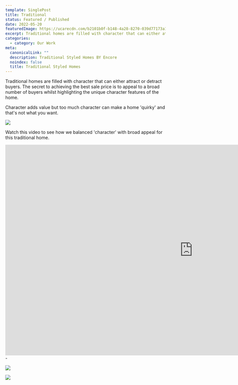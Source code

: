 ```yaml
---
template: SinglePost
title: Traditional
status: Featured / Published
date: 2022-05-20
featuredImage: https://ucarecdn.com/b2101b0f-b148-4a28-8270-039d77173a10/
excerpt: Traditional homes are filled with character that can either attract or detract buyers. The secret to achieving the best sale price is to appeal to a broad number of buyers whilst highlighting the unique character features of the home.
categories:
  - category: Our Work
meta:
  canonicalLink: ""
  description: Traditional Styled Homes BY Encore
  noindex: false
  title: Traditional Styled Homes
---
```

Traditional homes are filled with character that can either attract or detract buyers. The secret to achieving the best sale price is to appeal to a broad number of buyers whilst highlighting the unique character features of the home. 

Character adds value but too much character can make a home 'quirky' and that's not what you want. 

![](https://ucarecdn.com/16f3ce50-c405-481d-b4cc-0a8c5c423334/)

Watch this video to see how we balanced 'character' with broad appeal for this traditional home.

<iframe width="1177" height="662" src="https://www.youtube.com/embed/KhFUJ1QT4SQ" title="YouTube video player" frameborder="0" allow="accelerometer; autoplay; clipboard-write; encrypted-media; gyroscope; picture-in-picture" allowfullscreen></iframe>  
-


![](https://ucarecdn.com/bbae43ab-97f0-4980-aa35-149ba65fa43b/)

![](https://ucarecdn.com/f0515337-6dfa-4365-ad57-4e23518d453a/-/crop/892x575/0,182/-/preview/)